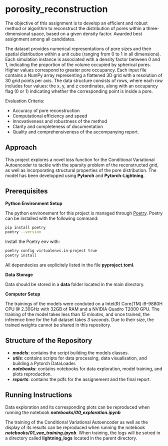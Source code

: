 # porosity_reconstruction
The objective of this assignment is to develop an efficient and robust method or algorithm to reconstruct the distribution of pores within a three-dimensional space, based on a given density factor. Awarded best assignment among all candidates.

The dataset provides numerical representations of pore sizes and their spatial distribution within a unit cube (ranging from 0 to 1 in all dimensions). Each simulation instance is associated with a density factor between 0 and 1, indicating the proportion of the volume occupied by spherical pores. Higher values correspond to greater pore occupancy. Each input file contains a NumPy array representing a flattened 3D grid with a resolution of 30 grid points per axis. The data structure consists of rows, where each row includes four values: the x, y, and z coordinates, along with an occupancy flag (0 or 1) indicating whether the corresponding point is inside a pore.

Evaluation Criteria: 
- Accuracy of pore reconstruction
- Computational efficiency and speed
- Innovativeness and robustness of the method
- Clarity and completeness of documentation
- Quality and comprehensiveness of the accompanying report.

## Approach
This project explores a novel loss function for the Conditional Variational Autoencoder to tackle with the sparsity problem of the reconstructed grid, as well as incorporating structural properties of the pore distribution. The model has been developped using **Pytorch** and **Pytorch-Lightning**.

## Prerequisites
**Python Environment Setup**

The python environement for this project is managed through [Poetry](https://python-poetry.org/). Poetry can be installed with the following command:
```sh
pip install poetry
poetry --version
```

Install the Poetry env with:
```sh
poetry config virtualenvs.in-project true
poetry install
```

All dependecies are explicitely listed in the file **pyproject.toml**.

**Data Storage**

Data should be stored in a **data** folder located in the main directory.

**Computer Setup**

The trainings of the models were conduted on a Intel(R) Core(TM) i9-9880H CPU @ 2.30GHz with 32GB of RAM and a NVIDIA Quadro T2000 GPU. The training of the model takes less than *15 minutes*, and once trained, the inference time for the full dataset takes *3 seconds*. Due to their size, the trained weights cannot be shared in this repository.

## Structure of the Repository

- ***models***: contains the script building the models classes.
- ***utils***: contains scripts for data processing, data visualisation, and building a Pytorch DataLoader.
- ***notebooks***: contains notebooks for data exploration, model training, and plots reproduction.
- ***reports***: contains the pdfs for the assignement and the final report.

## Running Instructions

Data exploration and its corresponding plots can be reproduced when running the notebook ***notebooks/00_exploration.ipynb***

The training of the Conditional Variational Autoencoder as well as the display of its results can be reproduced when running the notebook ***notebooks/01_vae_training.ipynb***. When training, the logs will be sotred in a directory called **lightning_logs** located in the parent directory.



